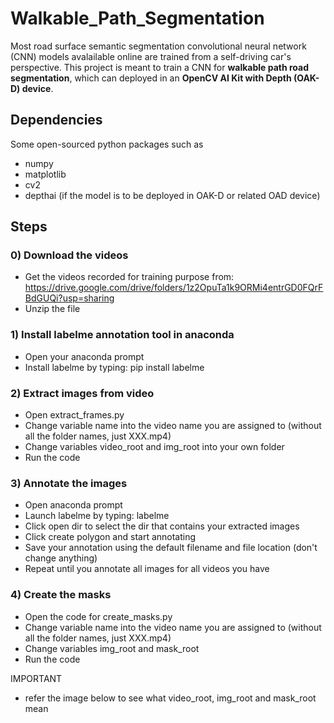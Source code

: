# Walkable_Path_Segmentation
Most road surface semantic segmentation convolutional neural network (CNN) models avalailable online are trained from a self-driving car's perspective.
This project is meant to train a CNN for **walkable path road segmentation**, which can deployed in an **OpenCV AI Kit with Depth (OAK-D) device**.

## Dependencies
Some open-sourced python packages such as
- numpy
- matplotlib
- cv2
- depthai (if the model is to be deployed in OAK-D or related OAD device)

## Steps
### 0) Download the videos
- Get the videos recorded for training purpose from: https://drive.google.com/drive/folders/1z2OpuTa1k9ORMi4entrGD0FQrFBdGUQi?usp=sharing
- Unzip the file

### 1) Install labelme annotation tool in anaconda
- Open your anaconda prompt
- Install labelme by typing: pip install labelme

### 2) Extract images from video
- Open extract_frames.py
- Change variable name into the video name you are assigned to (without all the folder names, just XXX.mp4)
- Change variables video_root and img_root into your own folder
- Run the code

### 3) Annotate the images
- Open anaconda prompt
- Launch labelme by typing: labelme
- Click open dir to select the dir that contains your extracted images
- Click create polygon and start annotating
- Save your annotation using the default filename and file location (don't change anything)
- Repeat until you annotate all images for all videos you have

### 4) Create the masks
- Open the code for create_masks.py
- Change variable name into the video name you are assigned to (without all the folder names, just XXX.mp4)
- Change variables img_root and mask_root
- Run the code

IMPORTANT
- refer the image below to see what video_root, img_root and mask_root mean
